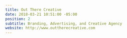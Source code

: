 ```yaml
---
title: Out There Creative
date: 2018-03-21 10:51:00 -05:00
position: 2
subtitle: Branding, Advertising, and Creative Agency
website: http://www.outtherecreative.com
---
```



